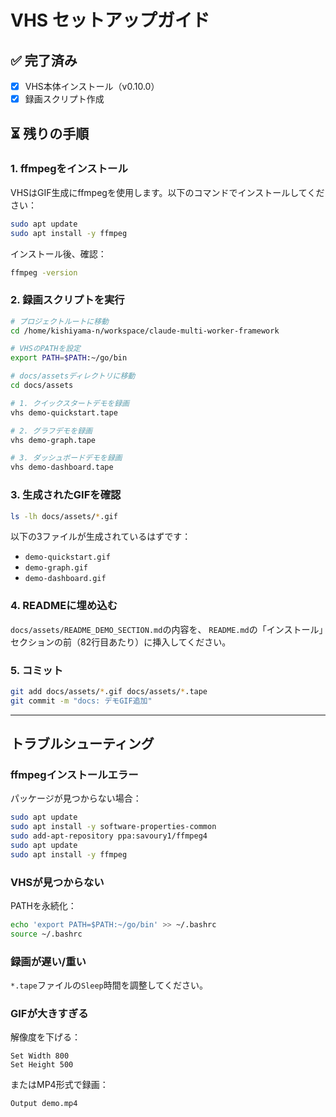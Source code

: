 # VHS セットアップガイド

## ✅ 完了済み

- [x] VHS本体インストール（v0.10.0）
- [x] 録画スクリプト作成

## ⏳ 残りの手順

### 1. ffmpegをインストール

VHSはGIF生成にffmpegを使用します。以下のコマンドでインストールしてください：

```bash
sudo apt update
sudo apt install -y ffmpeg
```

インストール後、確認：
```bash
ffmpeg -version
```

### 2. 録画スクリプトを実行

```bash
# プロジェクトルートに移動
cd /home/kishiyama-n/workspace/claude-multi-worker-framework

# VHSのPATHを設定
export PATH=$PATH:~/go/bin

# docs/assetsディレクトリに移動
cd docs/assets

# 1. クイックスタートデモを録画
vhs demo-quickstart.tape

# 2. グラフデモを録画
vhs demo-graph.tape

# 3. ダッシュボードデモを録画
vhs demo-dashboard.tape
```

### 3. 生成されたGIFを確認

```bash
ls -lh docs/assets/*.gif
```

以下の3ファイルが生成されているはずです：
- `demo-quickstart.gif`
- `demo-graph.gif`
- `demo-dashboard.gif`

### 4. READMEに埋め込む

`docs/assets/README_DEMO_SECTION.md`の内容を、
`README.md`の「インストール」セクションの前（82行目あたり）に挿入してください。

### 5. コミット

```bash
git add docs/assets/*.gif docs/assets/*.tape
git commit -m "docs: デモGIF追加"
```

---

## トラブルシューティング

### ffmpegインストールエラー

パッケージが見つからない場合：
```bash
sudo apt update
sudo apt install -y software-properties-common
sudo add-apt-repository ppa:savoury1/ffmpeg4
sudo apt update
sudo apt install -y ffmpeg
```

### VHSが見つからない

PATHを永続化：
```bash
echo 'export PATH=$PATH:~/go/bin' >> ~/.bashrc
source ~/.bashrc
```

### 録画が遅い/重い

`*.tape`ファイルの`Sleep`時間を調整してください。

### GIFが大きすぎる

解像度を下げる：
```tape
Set Width 800
Set Height 500
```

またはMP4形式で録画：
```tape
Output demo.mp4
```
